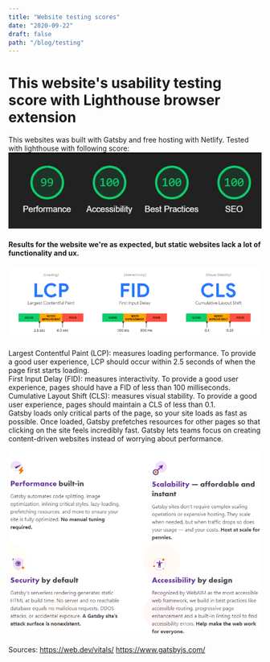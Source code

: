 ```yaml
---
title: "Website testing scores"
date: "2020-09-22"
draft: false
path: "/blog/testing"
---
```


# This website's usability testing score with Lighthouse browser extension

This websites was built with Gatsby and free hosting with Netlify. Tested with lighthouse with following score:
<br>
![SpeedScore](https://raw.githubusercontent.com/Jkytol/JKgatsby/master/src/images/100.PNG)
<br>
#### Results for the website we're as expected, but static websites lack a lot of functionality and ux.
![SpeedScoreInfo](https://raw.githubusercontent.com/Jkytol/JKgatsby/master/src/images/99.PNG)
<br>

Largest Contentful Paint (LCP): measures loading performance. To provide a good user experience, LCP should occur within 2.5 seconds of when the page first starts loading.
<br>
First Input Delay (FID): measures interactivity. To provide a good user experience, pages should have a FID of less than 100 milliseconds.
<br>
Cumulative Layout Shift (CLS): measures visual stability. To provide a good user experience, pages should maintain a CLS of less than 0.1.
<br>
Gatsby loads only critical parts of the page, so your site loads as fast as possible. Once loaded, Gatsby prefetches resources for other pages so that clicking on the site feels incredibly fast. Gatsby lets teams focus on creating content-driven websites instead of worrying about performance.



![GatsbyInfo](https://raw.githubusercontent.com/Jkytol/JKgatsby/master/src/images/98.PNG)

Sources:
https://web.dev/vitals/
https://www.gatsbyjs.com/
